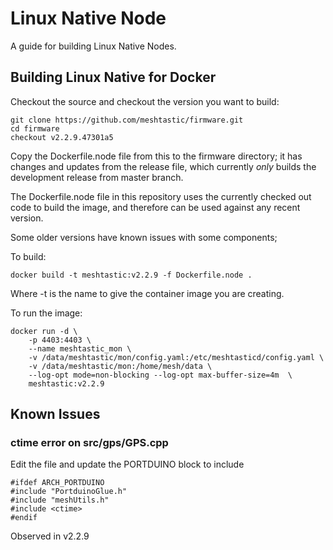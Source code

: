 # Linux Native Node

A guide for building Linux Native Nodes.


## Building Linux Native for Docker

Checkout the source and checkout the version you want to build:

```
git clone https://github.com/meshtastic/firmware.git
cd firmware
checkout v2.2.9.47301a5
```

Copy the Dockerfile.node file from this to the firmware directory;
it has changes and updates from the release file, which currently 
*only* builds the development release from master branch.

The Dockerfile.node file in this repository uses the currently 
checked out code to build the image, and therefore can be used 
against any recent version.

Some older versions have known issues with some components;

To build:

```
docker build -t meshtastic:v2.2.9 -f Dockerfile.node .
```

Where -t is the name to give the container image you are creating.

To run the image:

```
docker run -d \
    -p 4403:4403 \
    --name meshtastic_mon \
    -v /data/meshtastic/mon/config.yaml:/etc/meshtasticd/config.yaml \
    -v /data/meshtastic/mon:/home/mesh/data \
    --log-opt mode=non-blocking --log-opt max-buffer-size=4m  \
    meshtastic:v2.2.9
```


## Known Issues

### ctime error on src/gps/GPS.cpp

Edit the file and update the PORTDUINO block to include <ctime>

```
#ifdef ARCH_PORTDUINO
#include "PortduinoGlue.h"
#include "meshUtils.h"
#include <ctime>
#endif
```

Observed in v2.2.9


